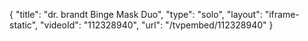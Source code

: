 {
    "title": "dr. brandt Binge Mask Duo",
    "type": "solo",
    "layout": "iframe-static",
    "videoId": "112328940",
    "url": "\/tvpembed\/112328940"
}